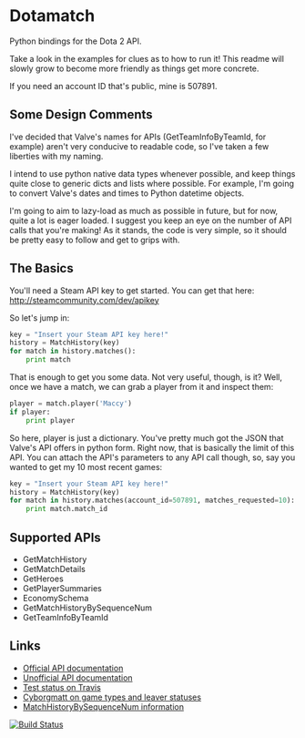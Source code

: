 Dotamatch
=========

Python bindings for the Dota 2 API.

Take a look in the examples for clues as to how to run it! This readme will slowly grow to become more friendly as things get more concrete.

If you need an account ID that's public, mine is 507891.

Some Design Comments
--------------------

I've decided that Valve's names for APIs (GetTeamInfoByTeamId, for example) aren't very conducive to readable code, so I've taken a few liberties with my naming.

I intend to use python native data types whenever possible, and keep things quite close to generic dicts and lists where possible. For example, I'm going to convert Valve's dates and times to Python datetime objects.

I'm going to aim to lazy-load as much as possible in future, but for now, quite a lot is eager loaded. I suggest you keep an eye on the number of API calls that you're making! As it stands, the code is very simple, so it should be pretty easy to follow and get to grips with.


The Basics
----------

You'll need a Steam API key to get started. You can get that here: <http://steamcommunity.com/dev/apikey>

So let's jump in:
```python
key = "Insert your Steam API key here!"
history = MatchHistory(key)
for match in history.matches():
    print match
```

That is enough to get you some data. Not very useful, though, is it? Well, once we have a match, we can grab a player from it and inspect them:
```python
player = match.player('Maccy')
if player:
    print player
```

So here, player is just a dictionary. You've pretty much got the JSON that Valve's API offers in python form. Right now, that is basically the limit of this API. You can attach the API's parameters to any API call though, so, say you wanted to get my 10 most recent games:

```python
key = "Insert your Steam API key here!"
history = MatchHistory(key)
for match in history.matches(account_id=507891, matches_requested=10):
    print match.match_id
```

Supported APIs
--------------

* GetMatchHistory
* GetMatchDetails
* GetHeroes
* GetPlayerSummaries
* EconomySchema
* GetMatchHistoryBySequenceNum
* GetTeamInfoByTeamId


Links
-----

* [Official API documentation](http://dev.dota2.com/showthread.php?t=47115)
* [Unofficial API documentation](http://dev.dota2.com/showthread.php?t=58317)
* [Test status on Travis](https://travis-ci.org/veryhappythings/dotamatch)
* [Cyborgmatt on game types and leaver statuses](http://dev.dota2.com/showthread.php?t=47115&page=57&p=462940&viewfull=1#post462940)
* [MatchHistoryBySequenceNum information](http://dev.dota2.com/showthread.php?t=71679&p=464233&viewfull=1#post464233)

[![Build Status](https://travis-ci.org/Vectorious/dotamatch.svg)](https://travis-ci.org/Vectorious/dotamatch)
